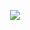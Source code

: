 <p align="center"><img src="https://repository-images.githubusercontent.com/617094097/357b1fd6-76a8-4799-bb0a-e3ab2be58980"></p>
